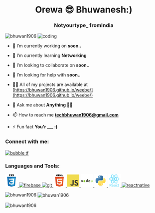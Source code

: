 <h1 align="center">Orewa 😎 Bhuwanesh:)</h1>
<h3 align="center">Notyourtype_ fromIndia</h3>
<img align="right" alt="coding" width="400" src="https://user-images.githubusercontent.com/55389276/140866485-8fb1c876-9a8f-4d6a-98dc-08c4981eaf70.gif">
<p align="left"> <img src="https://komarev.com/ghpvc/?username=bhuwan1906&label=Profile%20views&color=0e75b6&style=flat" alt="bhuwan1906" /> </p>

- 🔭 I’m currently working on **soon..**

- 🌱 I’m currently learning **Networking**

- 👯 I’m looking to collaborate on **soon..**

- 🤝 I’m looking for help with **soon..**

- 👨‍💻 All of my projects are available at [https://bhuwan1906.github.io/weebe/](https://bhuwan1906.github.io/weebe/)

- 💬 Ask me about **Anything 😶‍🌫️**

- 📫 How to reach me **techbhuwan1906@gmail.com**

- ⚡ Fun fact **You'r ___ :)**

<h3 align="left">Connect with me:</h3>
<p align="left">
<a href="https://www.youtube.com/c/bubble tf" target="blank"><img align="center" src="https://raw.githubusercontent.com/rahuldkjain/github-profile-readme-generator/master/src/images/icons/Social/youtube.svg" alt="bubble tf" height="30" width="40" /></a>
</p>

<h3 align="left">Languages and Tools:</h3>
<p align="left"> <a href="https://www.w3schools.com/css/" target="_blank" rel="noreferrer"> <img src="https://raw.githubusercontent.com/devicons/devicon/master/icons/css3/css3-original-wordmark.svg" alt="css3" width="40" height="40"/> </a> <a href="https://firebase.google.com/" target="_blank" rel="noreferrer"> <img src="https://www.vectorlogo.zone/logos/firebase/firebase-icon.svg" alt="firebase" width="40" height="40"/> </a> <a href="https://git-scm.com/" target="_blank" rel="noreferrer"> <img src="https://www.vectorlogo.zone/logos/git-scm/git-scm-icon.svg" alt="git" width="40" height="40"/> </a> <a href="https://www.w3.org/html/" target="_blank" rel="noreferrer"> <img src="https://raw.githubusercontent.com/devicons/devicon/master/icons/html5/html5-original-wordmark.svg" alt="html5" width="40" height="40"/> </a> <a href="https://developer.mozilla.org/en-US/docs/Web/JavaScript" target="_blank" rel="noreferrer"> <img src="https://raw.githubusercontent.com/devicons/devicon/master/icons/javascript/javascript-original.svg" alt="javascript" width="40" height="40"/> </a> <a href="https://nodejs.org" target="_blank" rel="noreferrer"> <img src="https://raw.githubusercontent.com/devicons/devicon/master/icons/nodejs/nodejs-original-wordmark.svg" alt="nodejs" width="40" height="40"/> </a> <a href="https://www.python.org" target="_blank" rel="noreferrer"> <img src="https://raw.githubusercontent.com/devicons/devicon/master/icons/python/python-original.svg" alt="python" width="40" height="40"/> </a> <a href="https://reactjs.org/" target="_blank" rel="noreferrer"> <img src="https://raw.githubusercontent.com/devicons/devicon/master/icons/react/react-original-wordmark.svg" alt="react" width="40" height="40"/> </a> <a href="https://reactnative.dev/" target="_blank" rel="noreferrer"> <img src="https://reactnative.dev/img/header_logo.svg" alt="reactnative" width="40" height="40"/> </a> </p>

<p><img align="left" src="https://github-readme-stats.vercel.app/api/top-langs?username=bhuwan1906&show_icons=true&locale=en&layout=compact" alt="bhuwan1906" /></p>

<p>&nbsp;<img align="center" src="https://github-readme-stats.vercel.app/api?username=bhuwan1906&show_icons=true&locale=en" alt="bhuwan1906" /></p>

<p><img align="center" src="https://github-readme-streak-stats.herokuapp.com/?user=bhuwan1906&" alt="bhuwan1906" /></p>
